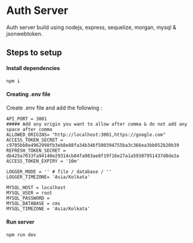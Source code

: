 # Auth Server
Auth server build using nodejs, express, sequelize, morgan, mysql & jsonwebtoken.

## Steps to setup
#### Install dependencies
`npm i`

#### Creating .env file
Create .env file and add the following :
```
API_PORT = 3001
##### Add any origin you want to allow after comma & do not add any space after comma
ALLOWED_ORIGINS= "http://localhost:3001,https://google.com" 
ACCESS_TOKEN_SECRET = c9705bb8e4962998fb3eb8e88fa34b346f500394755ba3c366ea3bb052b20b39
REFRESH_TOKEN_SECRET = db425a7033fa94140e29314cb84fa983ae8f19f16e27a1a59387951437d8de2a
ACCESS_TOKEN_EXPIRY = '10m'

LOGGER_MODE = '' # file / database / ''
LOGGER_TIMEZONE= 'Asia/Kolkata'

MYSQL_HOST = localhost
MYSQL_USER = root
MYSQL_PASSWORD = 
MYSQL_DATABASE = cms
MYSQL_TIMEZONE = 'Asia/Kolkata'
```

#### Run server
`npm run dev`
